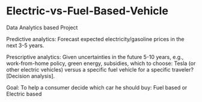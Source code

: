 # Electric-vs-Fuel-Based-Vehicle
Data Analytics based Project

Predictive analytics: Forecast expected electricity/gasoline prices in the next 3-5
years.

Prescriptive analytics:
Given uncertainties in the future 5-10 years, e.g., work-from-home policy, green
energy, subsidies, which to choose: Tesla (or other electric vehicles) versus a
specific fuel vehicle for a specific traveler? [Decision analysis].

Goal: To help a consumer decide which car he should buy: Fuel based or Electric based
